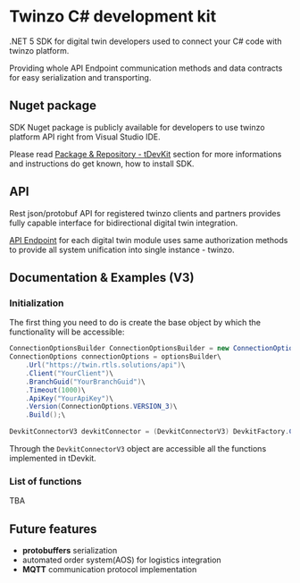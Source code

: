# Twinzo C# development kit
.NET 5 SDK for digital twin developers used to connect your C# code with twinzo platform.

Providing whole API Endpoint communication methods and data contracts for easy serialization and transporting.

## Nuget package
SDK Nuget package is publicly available for developers to use twinzo platform API right from Visual Studio IDE. 

Please read [Package & Repository - tDevKit](https://gitlab.twinzo.eu/digital-twin/twinzo/tdevkit/-/packages) section for more informations and instructions do get known, how to install SDK. 

## API
Rest json/protobuf API for registered twinzo clients and partners provides fully capable interface for bidirectional digital twin integration.

[API Endpoint](https://twin.rtls.solutions/api/swagger/ui/index#/) for each digital twin module uses same authorization methods to provide all system unification into single instance - twinzo.

## Documentation & Examples (V3)

### Initialization
The first thing you need to do is create the base object by which the functionality will be accessible:

```C# 
ConnectionOptionsBuilder ConnectionOptionsBuilder = new ConnectionOptionsBuilder();
ConnectionOptions connectionOptions = optionsBuilder\
	.Url("https://twin.rtls.solutions/api")\
	.Client("YourClient")\
	.BranchGuid("YourBranchGuid")\
	.Timeout(1000)\
	.ApiKey("YourApiKey")\
	.Version(ConnectionOptions.VERSION_3)\
	.Build();\
	
DevkitConnectorV3 devkitConnector = (DevkitConnectorV3) DevkitFactory.CreateDevkitConnector(connectionOptions);
```

Through the `DevkitConnectorV3` object are accessible all the functions implemented in tDevkit.

### List of functions
TBA

## Future features
- **protobuffers** serialization
- automated order system(AOS) for logistics integration
- **MQTT** communication protocol implementation
